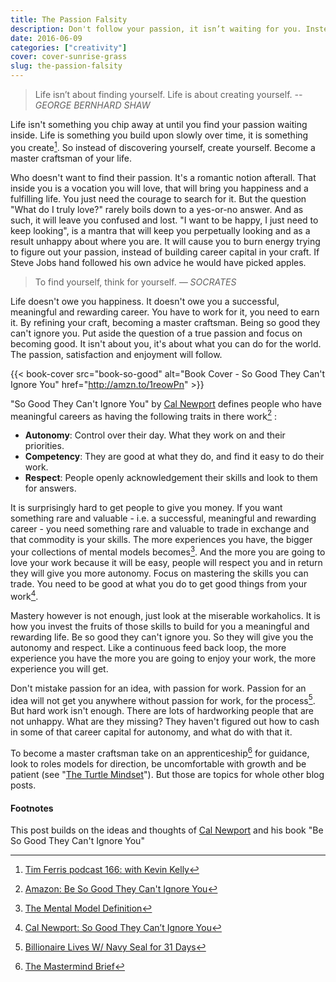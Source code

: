```yaml
---
title: The Passion Falsity
description: Don't follow your passion, it isn’t waiting for you. Instead create your life and let your passion follow you.
date: 2016-06-09
categories: ["creativity"]
cover: cover-sunrise-grass
slug: the-passion-falsity
---
```


> Life isn’t about finding yourself. Life is about creating yourself.
> <cite> -- GEORGE BERNHARD SHAW</cite>

Life isn't something you chip away at until you find your passion waiting inside. Life is something you build upon slowly over time, it is something you create[^tim-ferris]. So instead of discovering yourself, create yourself. Become a master craftsman of your life.

Who doesn't want to find their passion. It's a romantic notion afterall. That inside you is a vocation you will love, that will bring you happiness and a fulfilling life. You just need the courage to search for it. But the question "What do I truly love?" rarely boils down to a yes-or-no answer. And as such, it will leave you confused and lost. "I want to be happy, I just need to keep looking", is a mantra that will keep you perpetually looking and as a result unhappy about where you are. It will cause you to burn energy trying to figure out your passion, instead of building career capital in your craft. If Steve Jobs hand followed his own advice he would have picked apples.

> To find yourself, think for yourself.
> <cite> — SOCRATES</cite>

Life doesn't owe you happiness. It doesn't owe you a successful, meaningful and rewarding career. You have to work for it, you need to earn it. By refining your craft, becoming a master craftsman. Being so good they can't ignore you. Put aside the question of a true passion and focus on becoming good. It isn't about you, it's about what you can do for the world. The passion, satisfaction and enjoyment will follow.

{{< book-cover src="book-so-good" alt="Book Cover - So Good They Can't Ignore You" href="http://amzn.to/1reowPn" >}}

"So Good They Can't Ignore You" by [Cal Newport](http://calnewport.com/) defines people who have meaningful careers as having the following traits in there work[^so-good] :

- __Autonomy__: Control over their day. What they work on and their priorities.
- __Competency__: They are good at what they do, and find it easy to do their work.
- __Respect__: People openly acknowledgement their skills and look to them for answers.

It is surprisingly hard to get people to give you money. If you want something rare and valuable - i.e. a successful, meaningful and rewarding career - you need something rare and valuable to trade in exchange and that commodity is your skills. The more experiences you have, the bigger your collections of mental models becomes[^mental]. And the more you are going to love your work because it will be easy, people will respect you and in return they will give you more autonomy. Focus on mastering the skills you can trade. You need to be good at what you do to get good things from your work[^youtube].

Mastery however is not enough, just look at the miserable workaholics. It is how you invest the fruits of those skills to build for you a meaningful and rewarding life. Be so good they can't ignore you. So they will give you the autonomy and respect. Like a continuous feed back loop, the more experience you have the more you are going to enjoy your work, the more experience you will get.

Don't mistake passion for an idea, with passion for work. Passion for an idea will not get you anywhere without passion for work, for the process[^seal]. But hard work isn't enough. There are lots of hardworking people that are not unhappy. What are they missing? They haven't figured out how to cash in some of that career capital for autonomy, and what do with that it.

To become a master craftsman take on an apprenticeship[^mind] for guidance, look to roles models for direction, be uncomfortable with growth and be patient (see "[The Turtle Mindset](/management/the-turtle-mindset.html)"). But those are topics for whole other blog posts.

#### Footnotes

This post builds on the ideas and thoughts of [Cal Newport](http://calnewport.com/) and his book "Be So Good They Can't Ignore You"

[^youtube]: [Cal Newport: So Good They Can’t Ignore You](https://www.youtube.com/watch?v=qwOdU02SE0w)
[^tim-ferris]: [Tim Ferris podcast 166: with Kevin Kelly](http://fourhourworkweek.com/2016/06/05/kevin-kelly-ai-virtual-reality-and-the-inevitable/)
[^so-good]: [Amazon: Be So Good They Can't Ignore You](http://amzn.to/1reowPn)
[^mental]: [The Mental Model Definition](https://ianteda.com/creativity/the-mental-model-definition.html)
[^mind]: [The Mastermind Brief](https://ianteda.com/management/the-mastermind-brief.html)
[^seal]: [Billionaire Lives W/ Navy Seal for 31 Days](https://www.theinvestorspodcast.com/tip92-billionaire-lives-w-navy-seal-nba-atlanta-hawks-owner-jesse-itzler/)
